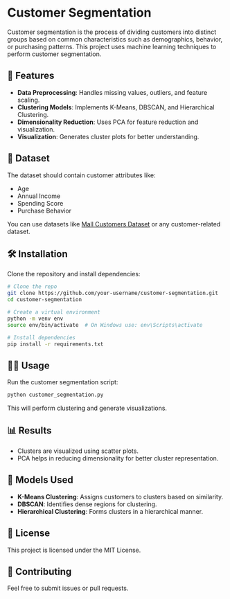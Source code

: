 # Customer Segmentation

Customer segmentation is the process of dividing customers into distinct groups based on common characteristics such as demographics, behavior, or purchasing patterns. This project uses machine learning techniques to perform customer segmentation.

## 🚀 Features
- **Data Preprocessing**: Handles missing values, outliers, and feature scaling.
- **Clustering Models**: Implements K-Means, DBSCAN, and Hierarchical Clustering.
- **Dimensionality Reduction**: Uses PCA for feature reduction and visualization.
- **Visualization**: Generates cluster plots for better understanding.

## 📂 Dataset
The dataset should contain customer attributes like:
- Age
- Annual Income
- Spending Score
- Purchase Behavior

You can use datasets like [Mall Customers Dataset](https://www.kaggle.com/datasets) or any customer-related dataset.

## 🛠 Installation
Clone the repository and install dependencies:
```bash
# Clone the repo
git clone https://github.com/your-username/customer-segmentation.git
cd customer-segmentation

# Create a virtual environment
python -m venv env
source env/bin/activate  # On Windows use: env\Scripts\activate

# Install dependencies
pip install -r requirements.txt
```

## 🏃‍♂️ Usage
Run the customer segmentation script:
```bash
python customer_segmentation.py
```
This will perform clustering and generate visualizations.

## 📊 Results
- Clusters are visualized using scatter plots.
- PCA helps in reducing dimensionality for better cluster representation.

## 📌 Models Used
- **K-Means Clustering**: Assigns customers to clusters based on similarity.
- **DBSCAN**: Identifies dense regions for clustering.
- **Hierarchical Clustering**: Forms clusters in a hierarchical manner.


## 📜 License
This project is licensed under the MIT License.

## 🤝 Contributing
Feel free to submit issues or pull requests.
